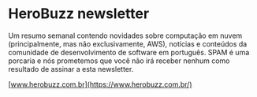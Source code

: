 # HeroBuzz newsletter

Um resumo semanal contendo novidades sobre computação em nuvem (principalmente, mas não exclusivamente, AWS), notícias e conteúdos da comunidade de desenvolvimento de software em português. SPAM é uma porcaria e nós prometemos que você não irá receber nenhum como resultado de assinar a esta newsletter. 

[www.herobuzz.com.br](https://www.herobuzz.com.br/)
